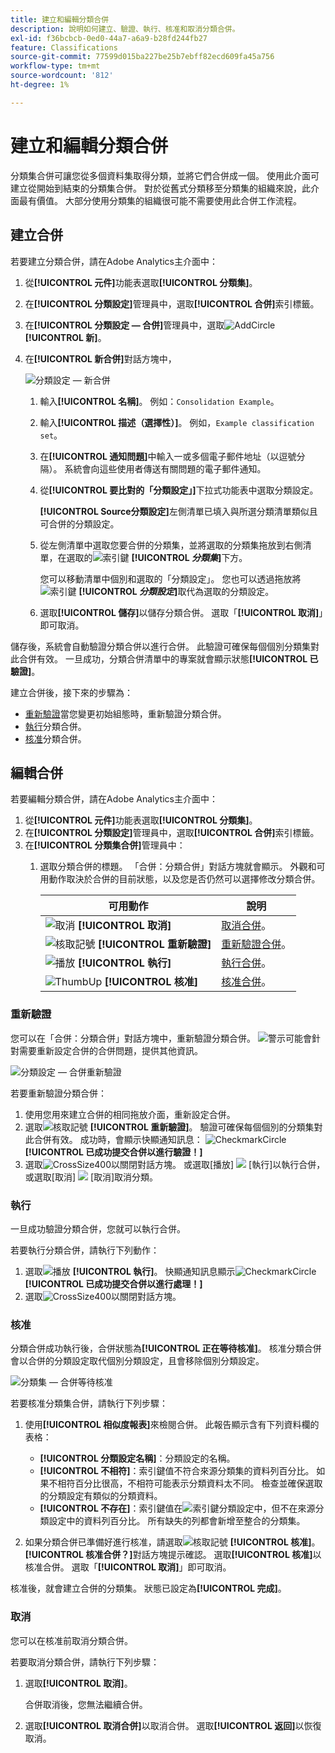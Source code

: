 ```yaml
---
title: 建立和編輯分類合併
description: 說明如何建立、驗證、執行、核准和取消分類合併。
exl-id: f36bcbcb-0ed0-44a7-a6a9-b28fd244fb27
feature: Classifications
source-git-commit: 77599d015ba227be25b7ebff82ecd609fa45a756
workflow-type: tm+mt
source-wordcount: '812'
ht-degree: 1%

---
```


# 建立和編輯分類合併

分類集合併可讓您從多個資料集取得分類，並將它們合併成一個。 使用此介面可建立從開始到結束的分類集合併。 對於從舊式分類移至分類集的組織來說，此介面最有價值。 大部分使用分類集的組織很可能不需要使用此合併工作流程。

## 建立合併

若要建立分類合併，請在Adobe Analytics主介面中：

1. 從&#x200B;**[!UICONTROL 元件]**&#x200B;功能表選取&#x200B;**[!UICONTROL 分類集]**。
1. 在&#x200B;**[!UICONTROL 分類設定]**&#x200B;管理員中，選取&#x200B;**[!UICONTROL 合併]**&#x200B;索引標籤。
1. 在&#x200B;**[!UICONTROL 分類設定 — 合併]**&#x200B;管理員中，選取![AddCircle](/help/assets/icons/AddCircle.svg) **[!UICONTROL 新]**。
1. 在&#x200B;**[!UICONTROL 新合併]**&#x200B;對話方塊中，

   ![分類設定 — 新合併](assets/classifications-sets-consolidations-new.png)
   1. 輸入&#x200B;**[!UICONTROL 名稱]**。 例如：`Consolidation Example`。
   1. 輸入&#x200B;**[!UICONTROL 描述（選擇性）]**。 例如，`Example classification set`。
   1. 在&#x200B;**[!UICONTROL 通知問題]**&#x200B;中輸入一或多個電子郵件地址（以逗號分隔）。 系統會向這些使用者傳送有關問題的電子郵件通知。
   1. 從&#x200B;**[!UICONTROL 要比對的「分類設定」]**&#x200B;下拉式功能表中選取分類設定。

      **[!UICONTROL Source分類設定]**&#x200B;左側清單已填入與所選分類清單類似且可合併的分類設定。

   1. 從左側清單中選取您要合併的分類集，並將選取的分類集拖放到右側清單，在選取的![索引鍵](/help/assets/icons/Key.svg) **[!UICONTROL _分類集_]**&#x200B;下方。

      您可以移動清單中個別和選取的「分類設定」。 您也可以透過拖放將![索引鍵](/help/assets/icons/Key.svg) **[!UICONTROL _分類設定_]**&#x200B;取代為選取的分類設定。

   1. 選取&#x200B;**[!UICONTROL 儲存]**&#x200B;以儲存分類合併。 選取「**[!UICONTROL 取消]**」即可取消。

儲存後，系統會自動驗證分類合併以進行合併。 此驗證可確保每個個別分類集對此合併有效。 一旦成功，分類合併清單中的專案就會顯示狀態&#x200B;**[!UICONTROL 已驗證]**。

建立合併後，接下來的步驟為：

* [重新驗證](#re-validate)當您變更初始組態時，重新驗證分類合併。
* [執行](#run)分類合併。
* [核准](#approve)分類合併。



<!--
         
  

**[!UICONTROL Components]** > **[!UICONTROL Classification sets]** > **[!UICONTROL Consolidations]** > **[!UICONTROL Add]**

The following fields are available when creating a consolidation:

* **[!UICONTROL Name]**: The name of the consolidation.
* **[!UICONTROL Notify of issues]**: A comma-delimited list of email addresses that are notified of issues with this consolidation.
* **[!UICONTROL Dataset to match]**: A drop-down list of all classification sets.

Once you select a classification set, a table with two columns appears:

* The right column contains all classification sets that you want to consolidate. It starts with the classification set selected using the above drop-down list.
* The left column contains all classification sets eligible to be merged with the originally selected dataset. **Schemas must exactly match to be eligible for consolidation**. If schemas do not match the selected classification set, they do not appear in this left column.

Drag the desired classification sets from the available column on the left to the consolidation column on the right. Once the consolidation is given a name and two or more classification sets are in the right column, click **[!UICONTROL Save & Continue]**.

-->

## 編輯合併

若要編輯分類合併，請在Adobe Analytics主介面中：

1. 從&#x200B;**[!UICONTROL 元件]**&#x200B;功能表選取&#x200B;**[!UICONTROL 分類集]**。
1. 在&#x200B;**[!UICONTROL 分類設定]**&#x200B;管理員中，選取&#x200B;**[!UICONTROL 合併]**&#x200B;索引標籤。
1. 在&#x200B;**[!UICONTROL 分類集合併]**&#x200B;管理員中：
   1. 選取分類合併的標題。 「合併：分類合併」對話方塊就會顯示。 外觀和可用動作取決於合併的目前狀態，以及您是否仍然可以選擇修改分類合併。

      | 可用動作 | 說明 |
      |---|---|
      | ![取消](/help/assets/icons/Cancel.svg) **[!UICONTROL 取消]** | [取消合併](#cancel)。 |
      | ![核取記號](/help/assets/icons/Checkmark.svg) **[!UICONTROL 重新驗證]** | [重新驗證合併](#re-validate)。 |
      | ![播放](/help/assets/icons/Play.svg) **[!UICONTROL 執行]** | [執行合併](#run)。 |
      | ![ThumbUp](/help/assets/icons/ThumbUp.svg) **[!UICONTROL 核准]** | [核准合併](#approve)。 |



### 重新驗證

您可以在「合併：分類合併」對話方塊中，重新驗證分類合併。 ![警示](/help/assets/icons/Alert.svg)可能會針對需要重新設定合併的合併問題，提供其他資訊。

![分類設定 — 合併重新驗證](assets/classifications-sets-consolidations-validated.png)

若要重新驗證分類合併：

1. 使用您用來建立合併的相同拖放介面，重新設定合併。
1. 選取![核取記號](/help/assets/icons/Checkmark.svg) **[!UICONTROL 重新驗證]**。 驗證可確保每個個別的分類集對此合併有效。 成功時，會顯示快顯通知訊息： ![CheckmarkCircle](/help/assets/icons/CheckmarkCircle.svg) **[!UICONTROL 已成功提交合併以進行驗證！]**
1. 選取![CrossSize400](/help/assets/icons/CrossSize400.svg)以關閉對話方塊。 或選取[播放] ![ ](/help/assets/icons/Play.svg) [執行]以執行合併，或選取[取消] ![ ](/help/assets/icons/Cancel.svg) [取消]取消分類。



<!--
Once you have created a consolidation, a list of source datasets appears on the right. The **[!UICONTROL Validate]** button makes sure that each individual classification set is valid for this consolidation. You can reorder the classification steps here to determine priority in cases of mismatched classification values. **The highest classification set in the list overwrites any mismatched values in other classification sets.**

-->

### 執行

一旦成功驗證分類合併，您就可以執行合併。

若要執行分類合併，請執行下列動作：

1. 選取![播放](/help/assets/icons/Play.svg) **[!UICONTROL 執行]**。 快顯通知訊息顯示![CheckmarkCircle](/help/assets/icons/CheckmarkCircle.svg) **[!UICONTROL 已成功提交合併以進行處理！]**
1. 選取![CrossSize400](/help/assets/icons/CrossSize400.svg)以關閉對話方塊。


### 核准

分類合併成功執行後，合併狀態為&#x200B;**[!UICONTROL 正在等待核准]**。 核准分類合併會以合併的分類設定取代個別分類設定，且會移除個別分類設定。

![分類集 — 合併等待核准](assets/classifications-sets-consolidations-waitingforapproval.png)

若要核准分類集合併，請執行下列步驟：

1. 使用&#x200B;**[!UICONTROL 相似度報表]**&#x200B;來檢閱合併。 此報告顯示含有下列資料欄的表格：

   * **[!UICONTROL 分類設定名稱]**：分類設定的名稱。
   * **[!UICONTROL 不相符]**：索引鍵值不符合來源分類集的資料列百分比。 如果不相符百分比很高，不相符可能表示分類資料太不同。 檢查並確保選取的分類設定有類似的分類資料。
   * **[!UICONTROL 不存在]**：索引鍵值在![索引鍵](/help/assets/icons/Key.svg)分類設定中，但不在來源分類設定中的資料列百分比。 所有缺失的列都會新增至整合的分類集。

1. 如果分類合併已準備好進行核准，請選取![核取記號](/help/assets/icons/Checkmark.svg) **[!UICONTROL 核准]**。 **[!UICONTROL 核准合併？]**&#x200B;對話方塊提示確認。 選取&#x200B;**[!UICONTROL 核准]**&#x200B;以核准合併。 選取「**[!UICONTROL 取消]**」即可取消。

核准後，就會建立合併的分類集。 狀態已設定為&#x200B;**[!UICONTROL 完成]**。


### 取消

您可以在核准前取消分類合併。

若要取消分類合併，請執行下列步驟：

1. 選取&#x200B;**[!UICONTROL 取消]**。

   合併取消後，您無法繼續合併。
1. 選取&#x200B;**[!UICONTROL 取消合併]**&#x200B;以取消合併。 選取&#x200B;**[!UICONTROL 返回]**&#x200B;以恢復取消。
